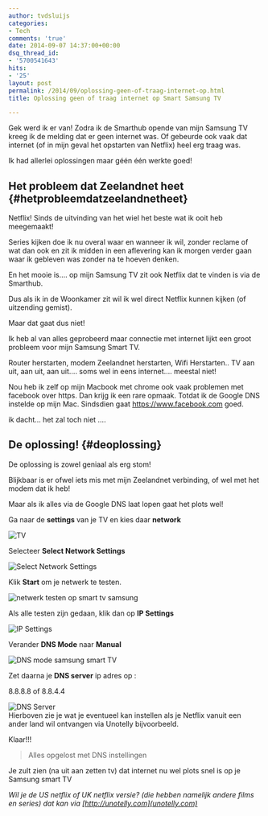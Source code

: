```yaml
---
author: tvdsluijs
categories:
- Tech
comments: 'true'
date: 2014-09-07 14:37:00+00:00
dsq_thread_id:
- '5700541643'
hits:
- '25'
layout: post
permalink: /2014/09/oplossing-geen-of-traag-internet-op.html
title: Oplossing geen of traag internet op Smart Samsung TV

---
```

Gek werd ik er van! Zodra ik de Smarthub opende van mijn Samsung TV kreeg ik de melding dat er geen internet was. Of gebeurde ook vaak dat internet (of in mijn geval het opstarten van Netflix) heel erg traag was.

Ik had allerlei oplossingen maar géén één werkte goed! 

## Het probleem dat Zeelandnet heet {#hetprobleemdatzeelandnetheet}

Netflix! Sinds de uitvinding van het wiel het beste wat ik ooit heb meegemaakt!

Series kijken doe ik nu overal waar en wanneer ik wil, zonder reclame of wat dan ook en zit ik midden in een aflevering kan ik morgen verder gaan waar ik gebleven was zonder na te hoeven denken.

En het mooie is&#8230;. op mijn Samsung TV zit ook Netflix dat te vinden is via de Smarthub.

Dus als ik in de Woonkamer zit wil ik wel direct Netflix kunnen kijken (of uitzending gemist).

Maar dat gaat dus niet!

Ik heb al van alles geprobeerd maar connectie met internet lijkt een groot probleem voor mijn Samsung Smart TV.

Router herstarten, modem Zeelandnet herstarten, Wifi Herstarten.. TV aan uit, aan uit, aan uit&#8230;. soms wel in eens internet&#8230;. meestal niet!

Nou heb ik zelf op mijn Macbook met chrome ook vaak problemen met facebook over https. Dan krijg ik een rare opmaak. Totdat ik de Google DNS instelde op mijn Mac. Sindsdien gaat <https://www.facebook.com> goed.

ik dacht&#8230; het zal toch niet &#8230;. 

## De oplossing! {#deoplossing}

De oplossing is zowel geniaal als erg stom!

Blijkbaar is er ofwel iets mis met mijn Zeelandnet verbinding, of wel met het modem dat ik heb!

Maar als ik alles via de Google DNS laat lopen gaat het plots wel!

Ga naar de **settings** van je TV en kies daar **network** 

![TV](https://vandersluijs.resultants-e.nl/2014/Sep/netwerk1.jpg)

Selecteer **Select Network Settings** 

![Select Network Settings](https://vandersluijs.resultants-e.nl/2014/Sep/netwerk2.jpg)

Klik **Start** om je netwerk te testen. 

![netwerk testen op smart tv samsung](https://vandersluijs.resultants-e.nl/2014/Sep/netwerk3.jpg)

Als alle testen zijn gedaan, klik dan op **IP Settings** 

![IP Settings](https://vandersluijs.resultants-e.nl/2014/Sep/netwerk4.jpg)

Verander **DNS Mode** naar **Manual** 

![DNS mode samsung smart TV](https://vandersluijs.resultants-e.nl/2014/Sep/netwerk5.jpg)

Zet daarna je **DNS server** ip adres op : 

8.8.8.8 of 8.8.4.4 

![DNS Server](https://vandersluijs.resultants-e.nl/2014/Sep/netwerk6.jpg)  
Hierboven zie je wat je eventueel kan instellen als je Netflix vanuit een ander land wil ontvangen via Unotelly bijvoorbeeld.

Klaar!!!

> Alles opgelost met DNS instellingen

Je zult zien (na uit aan zetten tv) dat internet nu wel plots snel is op je Samsung smart TV

_Wil je de US netflix of UK netflix versie? (die hebben namelijk andere films en series) dat kan via [http://unotelly.com](unotelly.com)_